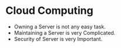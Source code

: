 # Cloud Computing

- Owning a Server is not any easy task.
- Maintaining a Server is very Complicated.
- Security of Server is very Important.

